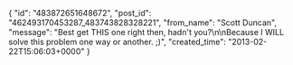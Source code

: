  {
   "id": "483872651648672",
   "post_id": "462493170453287_483743828328221",
   "from_name": "Scott Duncan",
   "message": "Best get THIS one right then, hadn't you?\n\nBecause I WILL solve this problem one way or another. ;)",
   "created_time": "2013-02-22T15:06:03+0000"
 }
